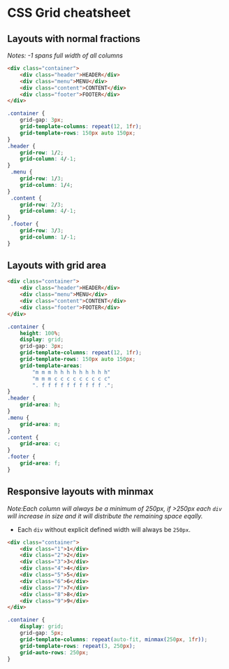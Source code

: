 # CSS Grid cheatsheet

## Layouts with normal fractions
_Notes: -1 spans full width of all columns_

```html
<div class="container">
    <div class="header">HEADER</div>
    <div class="menu">MENU</div>
    <div class="content">CONTENT</div>
    <div class="footer">FOOTER</div>
</div>
```

```css
.container {
    grid-gap: 3px;
    grid-template-columns: repeat(12, 1fr);
    grid-template-rows: 150px auto 150px;
}
.header {
    grid-row: 1/2;
    grid-column: 4/-1; 
}
 .menu {
    grid-row: 1/3;
    grid-column: 1/4;
}
 .content {
    grid-row: 2/3;
    grid-column: 4/-1;
}
 .footer {
    grid-row: 3/3;
    grid-column: 1/-1;
} 
```
## Layouts with grid area

```html
<div class="container">
    <div class="header">HEADER</div>
    <div class="menu">MENU</div>
    <div class="content">CONTENT</div>
    <div class="footer">FOOTER</div>
</div>
```

```css
.container {
    height: 100%;
    display: grid;
    grid-gap: 3px;
    grid-template-columns: repeat(12, 1fr);
    grid-template-rows: 150px auto 150px;
    grid-template-areas: 
        "m m m h h h h h h h h h"
        "m m m c c c c c c c c c"
        ". f f f f f f f f f f .";
}
.header {
    grid-area: h; 
}
.menu {
    grid-area: m;
}
.content {
    grid-area: c;
}
.footer {
    grid-area: f;
}
```

## Responsive layouts with minmax
_Note:Each column will always be a minimum of 250px, if >250px each `div` will increase in size and it will distribute the remaining space eqally._
* Each `div` without explicit defined width will always be `250px`.

```html
<div class="container">
    <div class="1">1</div>
    <div class="2">2</div>
    <div class="3">3</div>
    <div class="4">4</div>
    <div class="5">5</div>
    <div class="6">6</div>
    <div class="7">7</div>
    <div class="8">8</div>
    <div class="9">9</div>
</div>
```

```css
.container {
    display: grid;
    grid-gap: 5px;
    grid-template-columns: repeat(auto-fit, minmax(250px, 1fr));
    grid-template-rows: repeat(3, 250px);
    grid-auto-rows: 250px;
}
```